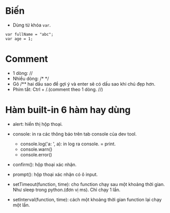 # Biến
+ Dùng từ khóa `var`.
```
var fullName = "abc";
var age = 1;
```

# Comment
+ 1 dòng: //
+ Nhiều dòng: /* */
+ Gõ /** hai dấu sao để gợi ý và enter sẽ có dấu sao khi chú đẹp hơn.
+ Phím tắt: Ctrl + /.(comment theo 1 dòng. //)


# Hàm built-in 6 hàm hay dùng
+ alert: hiển thị hộp thoại.
+ console: in ra các thông báo trên tab console của dev tool.
    + console.log('a: ', a): in log ra console. = print.
    + console.warn()
    + console.error()

+ confirm(): hộp thoại xác nhận.
+ prompt(): hộp thoại xác nhận có ô input.
+ setTimeout(function, time): cho function chạy sau một khoảng 
    thời  gian. Như sleep trong python.(đơn vị ms). Chỉ chạy 1 lần.
+ setInterval(function, time): cách một khoảng thời gian 
    function lại chạy một lần.